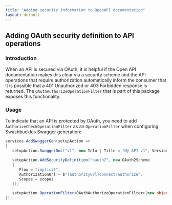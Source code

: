 ```yaml
---
title: "Adding security information to OpenAPI documentation"
layout: default
---
```


## Adding OAuth security definition to API operations

### Introduction

When an API is secured via OAuth, it is helpful if the Open API documentation makes this clear via a security scheme and the API operations that require authorization automatically inform the consumer that it is possible that a 401 Unauthorized or 403 Forbidden response is returned.
The `OAuthAuthorizeOperationFilter` that is part of this package exposes this functionality.

### Usage

To indicate that an API is protected by OAuth, you need to add `AuthorizeCheckOperationFilter` as an `OperationFilter` when configuring Swashbuckles Swagger generation:

```csharp
services.AddSwaggerGen(setupAction =>
{
   setupAction.SwaggerDoc("v1", new Info { Title = "My API v1", Version = "v1" });

   setupAction.AddSecurityDefinition("oauth2", new OAuth2Scheme
   {
      Flow = "implicit",
      AuthorizationUrl = $"{authorityUrl}connect/authorize",
      Scopes = scopes
   });

   setupAction.OperationFilter<OAuthAuthorizeOperationFilter>(new object[] {new [] {"myApiScope1", "myApiScope2"});
});
```
